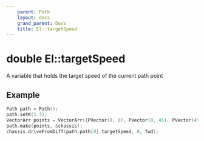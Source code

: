 ```yaml
---
    parent: Path
    layout: docs
    grand_parent: Docs
    title: El::targetSpeed
---
```

# double El::targetSpeed
A variable that holds the target speed of the current path point

## Example
```cpp
Path path = Path();
path.setK(1.3);
VectorArr points = VectorArr({PVector(0, 0), PVector(0, 45), PVector(45, 45)});
path.make(points, &chassis);
chassis.driveFromDiff(path.path[0].targetSpeed, 0, fwd);
```